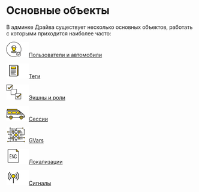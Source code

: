 # Основные объекты

В админке Драйва существует несколько основных объектов, работать с которыми приходится наиболее часто:

![](_images/user.png)[Пользователи и автомобили](users-and-cars.md)

![](_images/tags.png)[Теги](tags.md)

![](_images/roles.png)[Экшны и роли](action-and-roles.md)

![](_images/sessions.png)[Сессии](sessions.md)

![](_images/gvars.png)[GVars](gvars.md)

![](_images/locale.png)[Локализации](localisations.md)

![](_images/signals.png)[Сигналы](signals.md)

